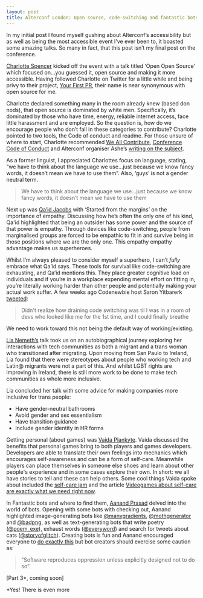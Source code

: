 ```yaml
---
layout: post
title: Alterconf London: Open source, code-switching and fantastic bots
---
```


In my initial post I found myself gushing about Alterconf’s accessibility but as well as being the most accessible event I’ve ever been to, it boasted some amazing talks. So many in fact, that this post isn’t my final post on the conference.

[Charlotte Spencer](https://twitter.com/Charlotteis) kicked off the event with a talk titled ‘Open Open Source’ which focused on…you guessed it, open source and making it more accessible. Having followed Charlotte on Twitter for a little while and being privy to their project, [Your First PR](https://yourfirstpr.github.io/), their name is near synonymous with open source for me.

Charlotte declared something many in the room already knew (based don nods), that open source is dominated by white men. Specifically, it’s dominated by those who have time, energy, reliable internet access, face little harassment and are employed. So the question is, how do we encourage people who don’t fall in these categories to contribute? Charlotte pointed to two tools, the Code of conduct and readme. For those unsure of where to start, Charlotte recommended [We All Contribute](https://github.com/WeAllJS/weallcontribute), [Conference Code of Conduct](http://confcodeofconduct.com/) and Alterconf organiser Ashe’s [writing on the subject](https://www.ashedryden.com/blog/codes-of-conduct-101-faq).

As a former linguist, I appreciated Charlottes focus on language, stating, “we have to think about the language we use…just because we know fancy words, it doesn’t mean we have to use them”. Also, ‘guys’ is not a gender neutral term.

> We have to think about the language we use…just because we know fancy words, it doesn’t mean we have to use them

Next up was [Qa’id Jacobs](https://twitter.com/qaidj) with ‘Started from the margins’ on the importance of empathy. Discussing how he’s often the only one of his kind, Qa'id highlighted that being an outsider has some power and the source of that power is empathy. Through devices like code-switching, people from marginalised groups are forced to be empathic to fit in and survive being in those positions where we are the only one. This empathy empathy advantage makes us superheroes.  

Whilst I’m always pleased to consider myself a superhero, I can’t *fully* embrace what Qa’id says. These tools for survival like code-switching are exhausting, and Qa’id mentions this. They place greater cognitive load on individuals and if you’re in a workplace expending mental effort on fitting in, you’re literally working harder than other people and potentially making your actual work suffer. A few weeks ago Codenewbie host Saron Yitbarerk [tweeted](https://twitter.com/saronyitbarek/status/847568780519555073):

> Didn't realize how draining code switching was til I was in a room of devs who looked like me for the 1st time, and I could finally breathe

We need to work toward this not being the default way of working/existing.

[Lia Nemeth’s](https://twitter.com/lia_nemeth) talk took us on an autobiographical journey exploring her interactions with tech communities as both a migrant and a trans woman who transitioned after migrating. Upon moving from San Paulo to Ireland, Lia found that there were stereotypes about people who working tech and Latin@ migrants were not a part of this. And whilst LGBT rights are improving in Ireland, there is still more work to be done to make tech communities as whole more inclusive.

Lia concluded her talk with some advice for making companies more inclusive for trans people:
- Have gender-neutral bathrooms
- Avoid gender and sex essentialism
- Have transition guidance
- Include gender identity  in HR forms 

Getting personal (about games) was [Vaida Plankyte](https://twitter.com/underskinnyhrt). Vaida discussed the benefits that personal games bring to both players and games developers. Developers are able to translate their own feelings into mechanics which encourages self-awareness and can be a form of self-care. Meanwhile players can place themselves  in someone else shoes and learn about other people's experience and in some cases explore their own. In short: we all have stories to tell and these can help others. Some cool things Vaida spoke about included the [self-care jam](https://itch.io/jam/self-care-jam) and the article [Videogames about self-care are exactly what we need right now](https://killscreen.com/articles/videogames-self-care-exactly-need-right-now/).

In Fantastic bots and where to find them, [Aanand Prasad](https://twitter.com/aanand) delved into the world of bots. Opening with some bots with checking out, Aanand highlighted image-generating bots like [@manygradients](https://twitter.com/manygradients), [@mothgenerator](https://twitter.com/mothgenerator) and [@badpng](https://twitter.com/badpng), as well as text-generating bots that write poetry ([@poem_exe](https://twitter.com/poem_exe)), exhaust words ([@everyword](https://twitter.com/everyword)) and search for tweets about cats ([@storyofglitch](https://twitter.com/storyofglitch)). Creating bots is fun and Aanand encouraged everyone to [do exactly this](http://cheapbotsdonequick.com) but bot creators should exercise some caution as:

> ”Software reproduces oppression unless explicitly designed not to do so”.

[Part 3*, coming soon]

*Yes! There is even more